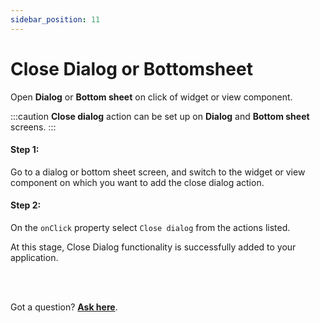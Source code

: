 ```yaml
---
sidebar_position: 11
---
```


# Close Dialog or Bottomsheet

Open **Dialog** or **Bottom sheet** on click of widget or view component.

:::caution
**Close dialog** action can be set up on **Dialog** and **Bottom sheet** screens. 
:::

#### **Step 1:** 
Go to a dialog or bottom sheet screen, and switch to the widget or view component on which you want to add the close dialog action.

#### **Step 2:** 
On the `onClick` property select `Close dialog` from the actions listed.
<!-- typewhiteonclick -->

<!-- ![Example banner](./img/app.gif) -->

At this stage, Close Dialog functionality is successfully added to your application.

<br/>
<br/>

Got a question? [**Ask here**](https://discord.com/invite/rFMnCG5MZ7).